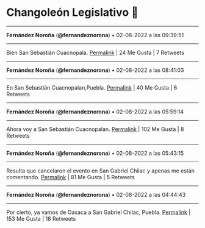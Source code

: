 # Changoleón Legislativo 🙈
*****
**Fernández Noroña** (**@fernandeznorona**) • 02-08-2022 a las 09:39:51
*****
Bien San Sebastián Cuacnopala.
[Permalink](https://twitter.com/fernandeznorona/status/1554522377958182912) | 24 Me Gusta | 7 Retweets
*****
**Fernández Noroña** (**@fernandeznorona**) • 02-08-2022 a las 08:41:03
*****
En San Sebastián  Cuacnopalan,Puebla.
[Permalink](https://twitter.com/fernandeznorona/status/1554507580067676160) | 40 Me Gusta | 6 Retweets
*****
**Fernández Noroña** (**@fernandeznorona**) • 02-08-2022 a las 05:59:14
*****
Ahora voy a San Sebastián Cuacnopalan.
[Permalink](https://twitter.com/fernandeznorona/status/1554466858568454144) | 102 Me Gusta | 8 Retweets
*****
**Fernández Noroña** (**@fernandeznorona**) • 02-08-2022 a las 05:43:15
*****
Resulta que cancelaron el evento en San Gabriel Chilac y apenas me están comentando.
[Permalink](https://twitter.com/fernandeznorona/status/1554462835928883202) | 81 Me Gusta | 5 Retweets
*****
**Fernández Noroña** (**@fernandeznorona**) • 02-08-2022 a las 04:44:43
*****
Por cierto, ya vamos de Oaxaca a San Gabriel Chilac, Puebla.
[Permalink](https://twitter.com/fernandeznorona/status/1554448106367991809) | 153 Me Gusta | 18 Retweets